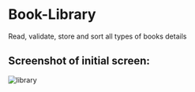 # Book-Library
Read, validate, store and sort all types of books details 

## Screenshot of initial screen:
![library](https://user-images.githubusercontent.com/17915464/28106249-809419a6-6726-11e7-9fcf-b2389a0fc7cc.png)
